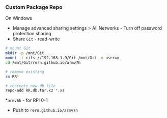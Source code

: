### Custom Package Repo
On  Windows
- Manage advanced sharing settings > All Networks - Turn off password protection sharing
- Share `Git` - read-write
```sh
# mount Git
mkdir -p /mnt/Git
mount -t cifs //192.168.1.9/Git /mnt/Git -o user=x
cd /mnt/Git/rern.github.io/armv7h

# remove existing
rm RR*

# recreate new db file
repo-add RR.db.tar.xz *.xz
```
*`armv6h` - for RPi 0-1
- Push to `rern.github.io/armv7h`
